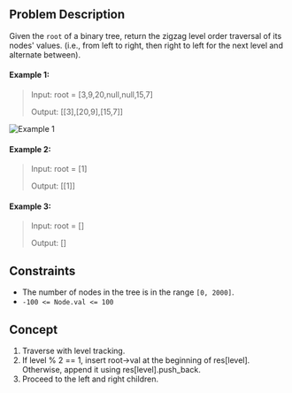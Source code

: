 ## Problem Description

Given the `root` of a binary tree, return the zigzag level order traversal of its nodes' values. (i.e., from left to right, then right to left for the next level and alternate between).

#### Example 1:
> Input: root = [3,9,20,null,null,15,7]
>
> Output: [[3],[20,9],[15,7]]

![Example 1](https://assets.leetcode.com/uploads/2021/02/19/tree1.jpg)

#### Example 2:
> Input: root = [1]
>
> Output: [[1]]

#### Example 3:
> Input: root = []
>
> Output: []

## Constraints

- The number of nodes in the tree is in the range `[0, 2000]`.
- `-100 <= Node.val <= 100`

## Concept
1. Traverse with level tracking.
2. If level % 2 == 1, insert root->val at the beginning of res[level]. Otherwise, append it using res[level].push_back.
3. Proceed to the left and right children.
